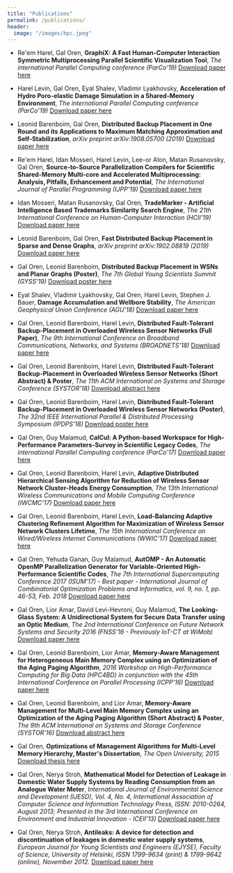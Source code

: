 ```yaml
---
title: "Publications"
permalink: /publications/
header:
  image: "/images/hpc.jpeg"
---
```

* Re'em Harel, Gal Oren,  **GraphiX: A Fast Human-Computer Interaction Symmetric Multiprocessing Parallel Scientific Visualization Tool**, _The international Parallel Computing conference (ParCo'19)_
[Download paper here](http://galoren.github.io/files/parco19_Graphix.pdf)

* Harel Levin, Gal Oren, Eyal Shalev, Vladimir Lyakhovsky,  **Acceleration of Hydro Poro-elastic Damage Simulation in a Shared-Memory Environment**, _The international Parallel Computing conference (ParCo'19)_
[Download paper here](http://galoren.github.io/files/parco19_HydroPED.pdf)

* Leonid Barenboim, Gal Oren, **Distributed Backup Placement in One Round and its Applications to Maximum Matching Approximation and Self-Stabilization**, _arXiv preprint arXiv:1908.05700 (2019)_
[Download paper here](http://galoren.github.io/files/MCM19.pdf)

* Re'em Harel, Idan Mosseri, Harel Levin, Lee-or Alon, Matan Rusanovsky, Gal Oren, **Source-to-Source Parallelization Compilers for Scientific Shared-Memory Multi-core and Accelerated Multiprocessing: Analysis, Pitfalls, Enhancement and Potential**, _The International Journal of Parallel Programming (IJPP'19)_
[Download paper here](http://galoren.github.io/files/ijpp19.pdf)

* Idan Mosseri, Matan Rusanovsky, Gal Oren, **TradeMarker - Artificial Intelligence Based Trademarks Similarity Search Engine**, _The 21th International Conference on Human-Computer Interaction (HCII'19)_
[Download paper here](http://galoren.github.io/files/hci19.pdf)

* Leonid Barenboim, Gal Oren, **Fast Distributed Backup Placement in Sparse and Dense Graphs**, _arXiv preprint arXiv:1902.08819 (2019)_
[Download paper here](http://galoren.github.io/files/BO2019.pdf)

* Gal Oren, Leonid Barenboim, **Distributed Backup Placement in WSNs and Planar Graphs (Poster)**, _The 7th Global Young Scientists Summit (GYSS'19)_
[Download poster here](http://galoren.github.io/files/gyss_poster19.pdf)

* Eyal Shalev, Vladimir Lyakhovsky, Gal Oren, Harel Levin, Stephen J. Bauer, **Damage Accumulation and Wellbore Stability**, _The American Geophysical Union Conference (AGU'18)_
[Download paper here](http://galoren.github.io/files/agu18.pdf)

* Gal Oren, Leonid Barenboim, Harel Levin, **Distributed Fault-Tolerant Backup-Placement in Overloaded Wireless Sensor Networks (Full Paper)**, _The 9th International Conference on Broadband Communications, Networks, and Systems (BROADNETS'18)_
[Download paper here](http://galoren.github.io/files/broadnets18.pdf)

* Gal Oren, Leonid Barenboim, Harel Levin, **Distributed Fault-Tolerant Backup-Placement in Overloaded Wireless Sensor Networks (Short Abstract) & Poster**, _The 11th ACM International on Systems and Storage Conference (SYSTOR'18)_
[Download abstract here](http://galoren.github.io/files/systor_abs18.pdf)

* Gal Oren, Leonid Barenboim, Harel Levin, **Distributed Fault-Tolerant Backup-Placement in Overloaded Wireless Sensor Networks (Poster)**, _The 32nd IEEE International Parallel & Distributed Processing Symposium (IPDPS'18)_
[Download poster here](http://galoren.github.io/files/ipdps_poster18.pdf)

* Gal Oren, Guy Malamud,  **CalCul: A Python-based Workspace for High-Performance Parameters-Survey in Scientific Legacy Codes**, _The international Parallel Computing conference (ParCo'17)_
[Download paper here](http://galoren.github.io/files/parco17.pdf)

* Gal Oren, Leonid Barenboim, Harel Levin, **Adaptive Distributed Hierarchical Sensing Algorithm for Reduction of Wireless Sensor Network Cluster-Heads Energy Consumption**, _The 13th International Wireless Communications and Mobile Computing Conference (IWCMC'17)_
[Download paper here](http://galoren.github.io/files/iwcmc17.pdf)

* Gal Oren, Leonid Barenboim, Harel Levin, **Load-Balancing Adaptive Clustering Refinement Algorithm for Maximization of Wireless Sensor Network Clusters Lifetime**, _The 15th International Conference on Wired/Wireless Internet Communications (WWIC'17)_
[Download paper here](http://galoren.github.io/files/wwic16.pdf)

* Gal Oren, Yehuda Ganan, Guy Malamud, **AutOMP - An Automatic OpenMP Parallelization Generator for Variable-Oriented High-Performance Scientific Codes**, _The 7th International Supercomputing Conference 2017 (ISUM'17) - Best paper - International Journal of Combinatorial Optimization Problems and Informatics, vol. 9, no. 1, pp. 46-53, Feb. 2018_
[Download paper here](http://galoren.github.io/files/ijcopi18.pdf)

* Gal Oren, Lior Amar, David Levi-Hevroni, Guy Malamud, **The Looking-Glass System: A Unidirectional System for Secure Data Transfer using an Optic Medium‏**, _The 2nd International Conference on Future Network Systems and Security 2016 (FNSS'16 - Previously IoT-CT at WiMob)_
[Download paper here](http://galoren.github.io/files/fnss16.pdf)

* Gal Oren, Leonid Barenboim, Lior Amar, **Memory-Aware Management for Heterogeneous Main Memory Complex using an Optimization of the Aging Paging Algorithm**, _2016 Workshop on High-Performance Computing for Big Data (HPC4BD) in conjunction with the 45th International Conference on Parallel Processing (ICPP'16)_
[Download paper here](http://galoren.github.io/files/icpp16.pdf)

* Gal Oren, Leonid Barenboim, and Lior Amar, **Memory-Aware Management for Multi-Level Main Memory Complex using an Optimization of the Aging Paging Algorithm (Short Abstract) & Poster**, _The 9th ACM International on Systems and Storage Conference (SYSTOR'16)_
[Download abstract here](http://galoren.github.io/files/systor_abs16.pdf)

* Gal Oren,  **Optimizations of Management Algorithms for Multi-Level Memory Hierarchy, Master's Dissertation**, _The Open University, 2015_
[Download thesis here](http://galoren.github.io/files/openu15.pdf)

* Gal Oren, Nerya Stroh, **Mathematical Model for Detection of Leakage in Domestic Water Supply Systems by Reading Consumption from an Analogue Water Meter**, _International Journal of Environmental Science and Development (IJESD), Vol. 4, No. 4, International Association of Computer Science and Information Technology Press, ISSN: 2010-0264, August 2013; Presented in the 3rd International Conference on Environment and Industrial Innovation - ICEII'13)_
[Download paper here](http://galoren.github.io/files/ijesd13.pdf)

* Gal Oren, Nerya Stroh, **Antileaks: A device for detection and discontinuation of leakages in domestic water supply systems**, _European Journal for Young Scientists and Engineers (EJYSE), Faculty of Science, University of Helsinki,  ISSN 1799-9634 (print) & 1799-9642 (online), November 2012._
[Download paper here](http://galoren.github.io/files/ejyse12.pdf)
